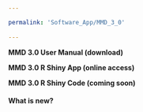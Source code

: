 ```yaml
---

permalink: 'Software_App/MMD_3_0'
   
---
```


**MMD 3.0 User Manual (download)**

**MMD 3.0 R Shiny App (online access)**

**MMD 3.0 R Shiny Code (coming soon)**

#### What is new?
